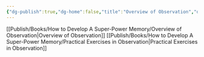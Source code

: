 ```yaml
---
{"dg-publish":true,"dg-home":false,"title":"Overview of Observation","date":"2024-08-31","tags":["#books","#memory","#How_to_Develop_A_Super_Power_Memory"],"Chương":"Chương1","dg-path":"Books/How to Develop A Super-Power Memory/Chapter 1 - How Keen Is Your Observation.md","permalink":"/books/how-to-develop-a-super-power-memory/chapter-1-how-keen-is-your-observation/","dgPassFrontmatter":true,"noteIcon":"","updated":"2025-01-30T14:24:55.680+07:00"}
---
```


[[Publish/Books/How to Develop A Super-Power Memory/Overview of Observation\|Overview of Observation]]
[[Publish/Books/How to Develop A Super-Power Memory/Practical Exercises in Observation\|Practical Exercises in Observation]]


